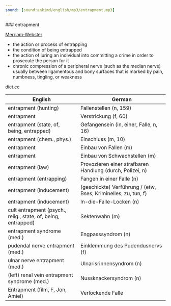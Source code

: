```yaml
---
sound: [sound:ankimd/english/mp3/entrapment.mp3]
---
```


\### entrapment

[Merriam-Webster](https://www.merriam-webster.com/dictionary/entrapment)

- the action or process of entrapping
- the condition of being entrapped
- the action of luring an individual into committing a crime in order to prosecute the person for it
- chronic compression of a peripheral nerve (such as the median nerve) usually between ligamentous and bony surfaces that is marked by pain, numbness, tingling, or weakness

[dict.cc](https://www.dict.cc/entrapment)

| English        | German       |
| -------------- | ------------ |
| entrapment (hunting) | Fallenstellen (n, 159) |
| entrapment | Verstrickung (f, 60) |
| entrapment (state, of, being, entrapped) | Gefangensein (in, einer, Falle, n, 16) |
| entrapment (chem., phys.) | Einschluss (m, 10) |
| entrapment | Einbau von Fallen (m) |
| entrapment | Einbau von Schwachstellen (m) |
| entrapment (law) | Provozieren einer strafbaren Handlung (durch, Polizei, n) |
| entrapment (entrapping) | Fangen in einer Falle (n) |
| entrapment (inducement) | (geschickte) Verführung / (etw, Bses, Kriminelles, zu, tun, f) |
| entrapment (inducement) | In-die-Falle-Locken (n) |
| cult entrapment (psych., relig., state, of, being, entrapped) | Sektenwahn (m) |
| entrapment syndrome (med.) | Engpasssyndrom (n) |
| pudendal nerve entrapment <PNE> (med.) | Einklemmung des Pudendusnervs (f) |
| ulnar nerve entrapment (med.) | Ulnarisrinnensyndrom (n) |
| (left) renal vein entrapment syndrome (med.) | Nussknackersyndrom (n) |
| Entrapment (film, F, Jon, Amiel) | Verlockende Falle |
